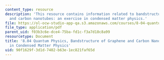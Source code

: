 ```yaml
---
content_type: resource
description: 'This resource contains information related to bandstructure of graphene
  and carbon nanotubes: an exercise in condensed matter physics.'
file: https://ol-ocw-studio-app-qa.s3.amazonaws.com/courses/8-04-quantum-physics-i-spring-2013/90f1629f3d1d7402b63e1ec821faf65d_MIT8_04S13_BandGrapheneCNT.pdf
file_type: application/pdf
parent_uid: f03b3c6e-dce4-75ba-fd1c-f3a7d18c8a99
resourcetype: Document
title: '8.04 Quantum Physics, Bandstructure of Graphene and Carbon Nanotubes: An Exercise
  in Condensed Matter Physics'
uid: 90f1629f-3d1d-7402-b63e-1ec821faf65d
---
```

